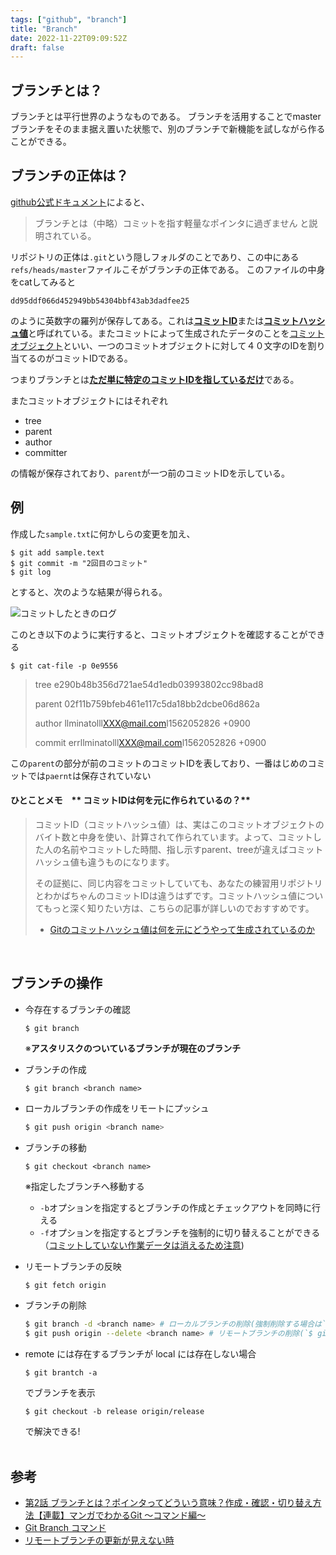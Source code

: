 ```yaml
---
tags: ["github", "branch"]
title: "Branch"
date: 2022-11-22T09:09:52Z
draft: false
---
```



## ブランチとは？
ブランチとは平行世界のようなものである。
ブランチを活用することでmasterブランチをそのまま据え置いた状態で、別のブランチで新機能を試しながら作ることができる。


## ブランチの正体は？
[github公式ドキュメント](https://git-scm.com/book/ja/v2/Git-%E3%81%AE%E3%83%96%E3%83%A9%E3%83%B3%E3%83%81%E6%A9%9F%E8%83%BD-%E3%83%96%E3%83%A9%E3%83%B3%E3%83%81%E3%81%A8%E3%81%AF)によると、
>ブランチとは（中略）コミットを指す軽量なポインタに過ぎません
と説明されている。

リポジトリの正体は`.git`という隠しフォルダのことであり、この中にある`refs/heads/master`ファイルこそがブランチの正体である。
このファイルの中身をcatしてみると
```
dd95ddf066d452949bb54304bbf43ab3dadfee25
```
のように英数字の羅列が保存してある。これは<u>**コミットID**</u>または<u>**コミットハッシュ値**</u>と呼ばれている。またコミットによって生成されたデータのことを<u>コミットオブジェクト</u>といい、一つのコミットオブジェクトに対して４０文字のIDを割り当てるのがコミットIDである。

つまりブランチとは<u>**ただ単に特定のコミットIDを指しているだけ**</u>である。

またコミットオブジェクトにはそれぞれ
- tree
- parent
- author
- committer

の情報が保存されており、`parent`が一つ前のコミットIDを示している。

## 例
作成した`sample.txt`に何かしらの変更を加え、
```
$ git add sample.text
$ git commit -m "2回目のコミット"
$ git log
```
とすると、次のような結果が得られる。

![コミットしたときのログ](jpg/github/commit_log.jpg)

このとき以下のように実行すると、コミットオブジェクトを確認することができる

```
$ git cat-file -p 0e9556
```
>tree e290b48b356d721ae54d1edb03993802cc98bad8
>
>parent 02f11b759bfeb461e117c5da18bb2dcbe06d862a
>
>author llminatolll<XXX@mail.com>l1562052826 +0900
>
>commit errllminatolll<XXX@mail.com>l1562052826 +0900

この`parent`の部分が前のコミットのコミットIDを表しており、一番はじめのコミットでは`paernt`は保存されていない

#### ひとことメモ　** コミットIDは何を元に作られているの？**

>コミットID（コミットハッシュ値）は、実はこのコミットオブジェクトのバイト数と中身を使い、計算されて作られています。よって、コミットした人の名前やコミットした時間、指し示すparent、treeが違えばコミットハッシュ値も違うものになります。
>
>その証拠に、同じ内容をコミットしていても、あなたの練習用リポジトリとわかばちゃんのコミットIDは違うはずです。コミットハッシュ値についてもっと深く知りたい方は、こちらの記事が詳しいのでおすすめです。
>
> - [Gitのコミットハッシュ値は何を元にどうやって生成されているのか](https://www.r-staffing.co.jp/engineer/entry/20190719_1)

<br>




## ブランチの操作

- 今存在するブランチの確認
     ```
     $ git branch
     ```
     ※**アスタリスクのついているブランチが現在のブランチ**

- ブランチの作成
     ```
     $ git branch <branch name>
     ```

- ローカルブランチの作成をリモートにプッシュ
     ```bash 
     $ git push origin <branch name>
     ```

- ブランチの移動
     ```
     $ git checkout <branch name>
     ```
     ※指定したブランチへ移動する
     
     - `-b`オプションを指定するとブランチの作成とチェックアウトを同時に行える
     - `-f`オプションを指定するとブランチを強制的に切り替えることができる（<u>コミットしていない作業データは消えるため注意</u>)

- リモートブランチの反映
     ```bash 
     $ git fetch origin
     ```

- ブランチの削除
     ```bash 
     $ git branch -d <branch name> # ローカルブランチの削除(強制削除する場合は`-D`オプションに変更)
     $ git push origin --delete <branch name> # リモートブランチの削除(`$ git push origin :<branch name>` でも可)
     ```

- remote には存在するブランチが local には存在しない場合
    ```
    $ git brantch -a 
    ```
    でブランチを表示
    ```
    $ git checkout -b release origin/release
    ```
    で解決できる!
<br><br>




## 参考
- [第2話 ブランチとは？ポインタってどういう意味？作成・確認・切り替え方法【連載】マンガでわかるGit ～コマンド編～](https://www.r-staffing.co.jp/engineer/entry/20190719_1)
- [Git Branch コマンド](https://www.atlassian.com/ja/git/tutorials/using-branches#:~:text=git%20branch%20%E3%81%AF%E3%80%81%E3%83%96%E3%83%A9%E3%83%B3%E3%83%81%E3%81%AE,%E3%81%AB%E6%88%BB%E3%81%99%E6%A9%9F%E8%83%BD%E3%82%82%E3%81%82%E3%82%8A%E3%81%BE%E3%81%9B%E3%82%93%E3%80%82)
- [リモートブランチの更新が見えない時](https://awesome-linus.com/2018/03/11/cannot-get-remote-branch/)
